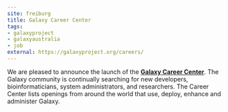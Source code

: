 ```yaml
---
site: freiburg
title: Galaxy Career Center
tags: 
- galaxyproject
- galaxyaustralia
- job
external: https://galaxyproject.org/careers/
---
```


We are pleased to announce the launch of the **[Galaxy Career Center](https://galaxyproject.org/careers/)**. The Galaxy community is continually searching for new developers, bioinformaticians, system administrators, and researchers. The Career Center lists openings from around the world that use, deploy, enhance and administer Galaxy. 
